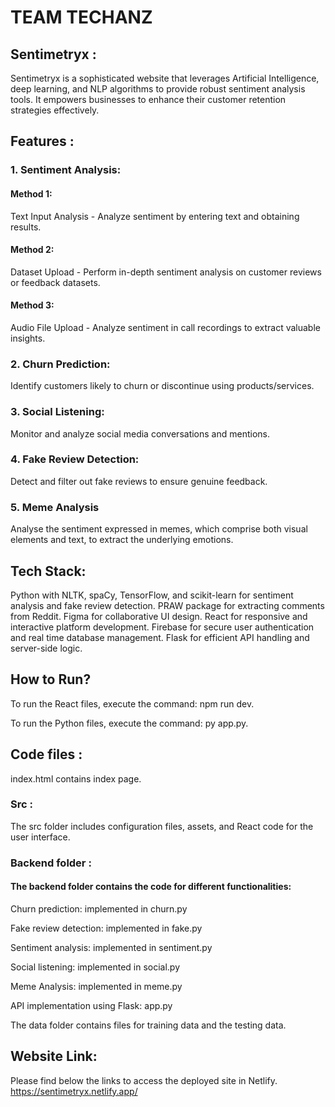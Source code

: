 # TEAM TECHANZ

## Sentimetryx : 
Sentimetryx is a sophisticated website that leverages Artificial Intelligence, deep learning, and NLP algorithms to provide robust sentiment analysis tools. It empowers businesses to enhance their customer retention strategies effectively.

## Features :

### 1. Sentiment Analysis:

#### Method 1: 
Text Input Analysis - Analyze sentiment by entering text and obtaining results.

#### Method 2: 
Dataset Upload - Perform in-depth sentiment analysis on customer reviews or feedback datasets.

#### Method 3: 
Audio File Upload - Analyze sentiment in call recordings to extract valuable insights.

### 2. Churn Prediction:

Identify customers likely to churn or discontinue using products/services.

### 3. Social Listening:

Monitor and analyze social media conversations and mentions.

### 4. Fake Review Detection:

Detect and filter out fake reviews to ensure genuine feedback.

### 5. Meme Analysis

Analyse the sentiment expressed in memes, which comprise both visual elements and text, to extract the underlying emotions.

## Tech Stack:

Python with NLTK, spaCy, TensorFlow, and scikit-learn for sentiment analysis and fake review detection.
PRAW package for extracting comments from Reddit.
Figma for collaborative UI design.
React for responsive and interactive platform development.
Firebase for secure user authentication and real time database management.
Flask for efficient API handling and server-side logic.

## How to Run?

To run the React files, execute the command: npm run dev.

To run the Python files, execute the command: py app.py.

## Code files :
index.html contains index page.
### Src :
The src folder includes configuration files, assets, and React code for the user interface.

### Backend folder :
#### The backend folder contains the code for different functionalities:

Churn prediction: implemented in churn.py

Fake review detection: implemented in fake.py

Sentiment analysis: implemented in sentiment.py

Social listening: implemented in social.py

Meme Analysis: implemented in meme.py

API implementation using Flask: app.py

 The data folder contains files for training data and the testing data.



## Website Link:

Please find below the links to access the deployed site in Netlify.
https://sentimetryx.netlify.app/
